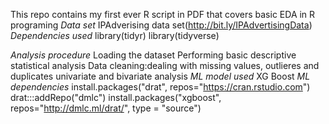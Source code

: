 This repo contains my first ever R script in PDF that covers basic EDA in R programing
*Data set*
IPAdverising data set(http://bit.ly/IPAdvertisingData)
*Dependencies used*
library(tidyr)
library(tidyverse)

*Analysis procedure*
Loading the dataset 
Performing basic descriptive statistical analysis
Data cleaning:dealing with missing values, outlieres and duplicates 
univariate and bivariate analysis
*ML model used*
XG Boost
*ML dependencies*
install.packages("drat", repos="https://cran.rstudio.com")
drat:::addRepo("dmlc")
install.packages("xgboost", repos="http://dmlc.ml/drat/", type = "source")

